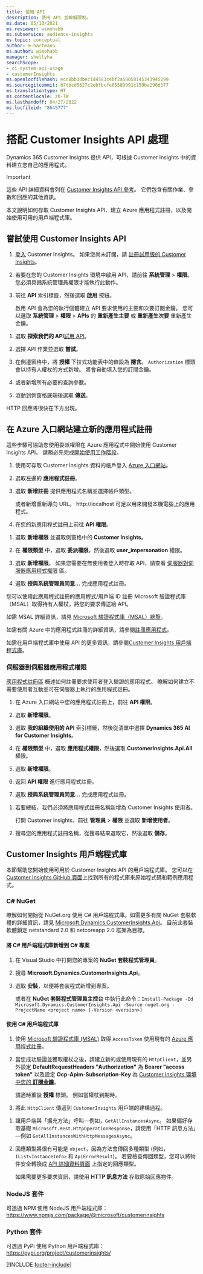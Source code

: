 ```yaml
---
title: 使用 API
description: 使用 API 並瞭解限制。
ms.date: 05/10/2021
ms.reviewer: wimohabb
ms.subservice: audience-insights
ms.topic: conceptual
author: m-hartmann
ms.author: wimohabb
manager: shellyha
searchScope:
- ci-system-api-usage
- customerInsights
ms.openlocfilehash: ecc8bb3dbec1d4583c4bf2a58058145343945299
ms.sourcegitcommit: b7dbcd5627c2ebfbcfe65589991c159ba290d377
ms.translationtype: HT
ms.contentlocale: zh-TW
ms.lasthandoff: 04/27/2022
ms.locfileid: "8645777"
---
```

# <a name="work-with-customer-insights-apis"></a>搭配 Customer Insights API 處理

Dynamics 365 Customer Insights 提供 API，可根據 Customer Insights 中的資料建立您自己的應用程式。

> [!IMPORTANT]
> 這些 API 詳細資料會列在 [Customer Insights API 參考](https://developer.ci.ai.dynamics.com/api-details#api=CustomerInsights)。 它們包含有關作業、參數和回應的其他資訊。

本文說明如何存取 Customer Insights API、建立 Azure 應用程式註冊，以及開始使用可用的用戶端程式庫。

## <a name="get-started-trying-the-customer-insights-apis"></a>嘗試使用 Customer Insights API

1. [登入](https://home.ci.ai.dynamics.com) Customer Insights。 如果您尚未訂閱，請 [註冊試用版的 Customer Insights](https://aka.ms/tryci)。

1. 若要在您的 Customer Insights 環境中啟用 API，請前往 **系統管理** > **權限**。 您必須具備系統管理員權限才能執行此動作。

1. 前往 **API** 索引標籤，然後選取 **啟用** 按鈕。    
 
   啟用 API 會為您的執行個體建立 API 要求使用的主要和次要訂閱金鑰。 您可以選取 **系統管理** > **權限** > **APIs** 的 **重新產生主要** 或 **重新產生次要** 重新產生金鑰。

<!--  :::image type="content" source="media/enable-apis.gif" alt-text="Enable Customer Insights APIs."::: -->

1. 選取 **探索我們的 API**[試用 API](https://developer.ci.ai.dynamics.com/api-details#api=CustomerInsights&operation=Get-all-instances)。

1. 選擇 API 作業並選取 **嘗試**。

1. 在側邊窗格中，將 **授權** 下拉式功能表中的值設為 **隱含**。 `Authorization` 標頭會以持有人權杖的方式新增。 將會自動填入您的訂閱金鑰。
  
1. 或者新增所有必要的查詢參數。

1. 滾動到側窗格底端後選取 **傳送**。

HTTP 回應將很快在下方出現。

<!--   :::image type="content" source="media/try-apis.gif" alt-text="How to test the APIs."::: -->

## <a name="create-a-new-app-registration-in-the-azure-portal"></a>在 Azure 入口網站建立新的應用程式註冊

這些步驟可協助您使用委派權限在 Azure 應用程式中開始使用 Customer Insights API。 請務必先完成[開始使用工作階段](#get-started-trying-the-customer-insights-apis)。

1. 使用可存取 Customer Insights 資料的帳戶登入 [Azure 入口網站](https://portal.azure.com)。

1. 選取左邊的 **應用程式註冊**。

1. 選取 **新增註冊** 提供應用程式名稱並選擇帳戶類型。
 
   或者新增重新導向 URL。 http://localhost 可足以用來開發本機電腦上的應用程式。

1. 在您的新應用程式註冊上前往 **API 權限**。

<!--   :::image type="content" source="media/app-registration-1.gif" alt-text="How to set API permissions in App registration."::: -->

1. 選取 **新增權限** 並選取側窗格中的 **Customer Insights**。

1. 在 **權限類型** 中，選取 **委派權限**，然後選取 **user_impersonation** 權限。

1. 選取 **新增權限**。 如果您需要在無使用者登入時存取 API，請查看 [伺服器對伺服器應用程式權限](#server-to-server-application-permissions) 區。

1. 選取 **授與系統管理員同意...** 完成應用程式註冊。

您可以使用此應用程式註冊的應用程式/用戶端 ID 註冊 Microsoft 驗證程式庫（MSAL）取得持有人權杖，將您的要求傳送給 API。

<!-- :::image type="content" source="media/grant-admin-consent.gif" alt-text="How to grant admin consent."::: -->

如需 MSAL 詳細資訊，請見 [Microsoft 驗證程式庫（MSAL）總覽](/azure/active-directory/develop/msal-overview)。

如需有關 Azure 中的應用程式註冊的詳細資訊，請參閱[註冊應用程式](/azure/active-directory/develop/quickstart-register-app.md#register-an-application)。

如需在用戶端程式庫中使用 API 的更多資訊，請參閱[Customer Insights 用戶端程式庫](#customer-insights-client-libraries)。

### <a name="server-to-server-application-permissions"></a>伺服器到伺服器應用程式權限

[應用程式註冊區](#create-a-new-app-registration-in-the-azure-portal) 概述如何註冊要求使用者登入驗證的應用程式。 瞭解如何建立不需要使用者互動並可在伺服器上執行的應用程式註冊。

1. 在 Azure 入口網站中您的應用程式註冊上，前往 **API 權限**。

1. 選取 **新增權限**。 

1. 選取 **我的組織使用的 API** 索引標籤，然後從清單中選擇 **Dynamics 365 AI for Customer Insights**。 

1. 在 **權限類型** 中，選取 **應用程式權限**，然後選取 **CustomerInsights.Api.All** 權限。

1. 選取 **新增權限**。

1. 返回 **API 權限** 進行應用程式註冊。

1. 選取 **授與系統管理員同意...** 完成應用程式註冊。

 <!--  :::image type="content" source="media/grant-admin-consent.gif" alt-text="How to grant admin consent."::: -->

1. 若要總結，我們必須將應用程式註冊名稱新增為 Customer Insights 使用者。  
   
   打開 Customer insights，前往 **管理員** > **權限** 並選取 **新增使用者**。

1. 搜尋您的應用程式註冊名稱，從搜尋結果選取它，然後選取 **儲存**。

## <a name="customer-insights-client-libraries"></a>Customer Insights 用戶端程式庫

本節幫助您開始使用可用於 Customer Insights API 的用戶端程式庫。 您可以在 [Customer Insights GitHub 頁面](https://github.com/microsoft/Dynamics365-CustomerInsights-Client-Libraries)上找到所有的程式庫來原始程式碼和範例應用程式。 

### <a name="c-nuget"></a>C# NuGet

瞭解如何開始從 NuGet.org 使用 C# 用戶端程式庫。如需更多有關 NuGet 套裝軟體的詳細資訊，請見 [Microsoft.Dynamics.CustomerInsights.Api](https://www.nuget.org/packages/Microsoft.Dynamics.CustomerInsights.Api/)。 目前此套裝軟體鎖定 netstandard 2.0 和 netcoreapp 2.0 框架為目標。

#### <a name="add-the-c-client-library-to-a-c-project"></a>將 C# 用戶端程式庫新增到 C# 專案

1. 在 Visual Studio 中打開您的專案的 **NuGet 套裝程式管理員**。

1. 搜尋 **Microsoft.Dynamics.CustomerInsights.Api**。

1. 選取 **安裝**，以便將套裝程式新增到專案。
 
   或者在 **NuGet 套裝程式管理員主控台** 中執行此命令：`Install-Package -Id Microsoft.Dynamics.CustomerInsights.Api -Source nuget.org -ProjectName <project name> [-Version <version>]`

 <!--  :::image type="content" source="media/visual-studio-nuget-package.gif" alt-text="Add NuGet package to Visual Studio project."::: -->

#### <a name="use-the-c-client-library"></a>使用 C# 用戶端程式庫

1. 使用 [Microsoft 驗證程式庫 (MSAL)](/azure/active-directory/develop/msal-overview) 取得 `AccessToken` 使用現有的 [Azure 應用程式註冊](#create-a-new-app-registration-in-the-azure-portal)。

1. 當您成功驗證並獲取權杖之後，請建立新的或使用現有的 `HttpClient`，並另外設定  **DefaultRequestHeaders "Authorization"** 為 **Bearer "access token"** 以及設定  **Ocp-Apim-Subscription-Key** 為 [Customer Insights 環境中您的 **訂閱金鑰**](#get-started-trying-the-customer-insights-apis)。   
 
   請適時重設 **授權** 標頭。 例如當權杖到期時。

1. 將此 `HttpClient` 傳遞到 `CustomerInsights` 用戶端的建構過程。

<!--   :::image type="content" source="media/httpclient-sample.png" alt-text="Sample of httpclient."::: -->

1. 讓用戶端與「擴充方法」呼叫—例如，`GetAllInstancesAsync`。 如果偏好存取基礎 `Microsoft.Rest.HttpOperationResponse`，請使用「HTTP 訊息方法」—例如 `GetAllInstancesWithHttpMessagesAsync`。

1. 回應類型將很有可能是 `object`，因為方法會傳回多種類型 (例如，`IList<InstanceInfo>` 和 `ApiErrorResult`)。 若要檢查傳回類型，您可以將物件安全轉換成 [API 詳細資料頁面](https://developer.ci.ai.dynamics.com/api-details#api=CustomerInsights) 上指定的回應類型。    
   
   如果需要更多要求資訊，請使用 **HTTP 訊息方法** 存取原始回應物件。

### <a name="nodejs-package"></a>NodeJS 套件

可透過 NPM 使用 NodeJS 用戶端程式庫：https://www.npmjs.com/package/@microsoft/customerinsights

### <a name="python-package"></a>Python 套件

可透過 PyPi 使用 Python 用戶端程式庫：https://pypi.org/project/customerinsights/

[!INCLUDE [footer-include](includes/footer-banner.md)]
